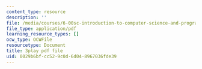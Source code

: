 ```yaml
---
content_type: resource
description: ''
file: /media/courses/6-00sc-introduction-to-computer-science-and-programming-spring-2011/0029b6bfcc529c0d6d048967036fde39_TIQTYgmavC4.pdf
file_type: application/pdf
learning_resource_types: []
ocw_type: OCWFile
resourcetype: Document
title: 3play pdf file
uid: 0029b6bf-cc52-9c0d-6d04-8967036fde39
---
```

